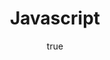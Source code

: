 ---
title: Javascript
description: Javascript
renderimg: /blog/javascript_512.png
img: /blog/landscape_1920.jpg
alt: Javascript
author:
  name: Hulkong
  bio: ''
  img: /blog/333x213px-kyh.png
tags:
  - Javascript
  - web development
---